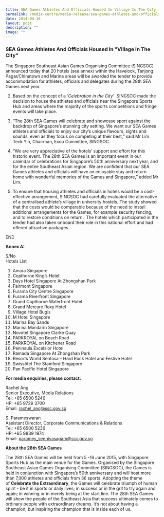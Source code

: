 ```yaml
---
title: SEA Games Athletes And Officials Housed In Village In The City
permalink: /media-centre/media-release/sea-games-athletes-and-officials-housed-in-village-in-the-city/
date: 2014-04-16
layout: post
description: ""
image: ""
---
```

### **SEA Games Athletes And Officials Housed In "Village In The City"**
The Singapore Southeast Asian Games Organising Committee (SINGSOC) announced today that 20 hotels (see annex) within the Havelock, Tanjong Pagar/Chinatown and Marina areas will be awarded the tender to provide accommodation for athletes, officials and delegates during the 28th SEA Games next year.

2. Based on the concept of a ‘_Celebration in the City’_  SINGSOC made the decision to house the athletes and officials near the Singapore Sports Hub and areas where the majority of the sports competitions and fringe events will take place.

3. “The 28th SEA Games will celebrate and showcase sport against the backdrop of Singapore’s stunning city setting. We want our SEA Games athletes and officials to enjoy our city’s unique flavours, sights and sounds, even as they focus on competing at their best,” said Mr Lim Teck Yin, Chairman, Exco Committee, SINGSOC.

4. “We are very appreciative of the hotels’ support and effort for this historic event. The 28th SEA Games is an important event in our calendar of celebrations for Singapore’s 50th anniversary next year, and for the entire Southeast Asian region. We are confident that our SEA Games athletes and officials will have an enjoyable stay and return home with wonderful memories of the Games and Singapore,” added Mr Lim.

5. To ensure that housing athletes and officials in hotels would be a cost-effective arrangement, SINGSOC had carefully evaluated the alternative of a centralised athlete’s village in university hostels. The study showed that the costs would be comparable because of the need to install additional arrangements for the Games, for example security fencing, and to restore conditions on return.  The hotels which participated in the tender had also taken onboard their role in this national effort and had offered attractive packages.

END

**Annex A:**

S/No     
 Hotels List
 1. Amara Singapore 
 2. Copthorne King’s Hotel 
 3. Days Hotel Singapore At Zhongshan Park 
 4. Fairmont Singapore 
 5. Furama City Centre Singapore 
 6. Furama Riverfront Singapore 
 7. Grand Copthorne Waterfront Hotel 
 8. Grand Mercure Roxy Hotel 
 9. Village Hotel Bugis 
 10. M Hotel Singapore 
 11. Marina Bay Sands 
 12. Marina Mandarin Singapore 
 13. Novotel Singapore Clarke Quay 
 14. PARKROYAL on Beach Road 
 15. PARKROYAL on Kitchener Road 
 16. Peninsula.Excelsior Hotel 
 17. Ramada Singapore At Zhongshan Park 
 18. Resorts World Sentosa – Hard Rock Hotel and Festive Hotel
 19. Swissôtel The Stamford Singapore 
 20. Pan Pacific Hotel Singapore 


  

**For media enquiries, please contact:**  
  
Rachel Ang  
Senior Executive, Media Relations  
Tel: +65 6500 5246  
HP: +65 9729 3700  
Email: [rachel\_ang@ssc.gov.sg](mailto:rachel\_ang@ssc.gov.sg)  
  
S. Parameswaran   
Assistant Director, Corporate Communications & Relations  
Tel: +65 6500 5236  
HP: +65 9839 1974  
Email: [parames\_seenivasagam@ssc.gov.sg](mailto:parames\_seenivasagam@ssc.gov.sg)

**About the 28th SEA Games**

The 28th SEA Games will be held from 5 -16 June 2015, with Singapore Sports Hub as the main venue for the Games. Organised by the Singapore Southeast Asian Games Organising Committee (SINGSOC), the Games is held in conjunction with Singapore’s 50th anniversary and will host more than 7,000 athletes and officials from 36 sports. Adopting the theme of **Celebrate the Extraordinary**, the Games will celebrate triumph of human spirit - be it in sports or daily lives; in success or in the grit to try again and again; in winning or in merely being at the start line. The 28th SEA Games will show the people of the Southeast Asia that success ultimately comes to ordinary people with extraordinary dreams. It’s not about having a champion, but inspiring the champion that is inside each of us.